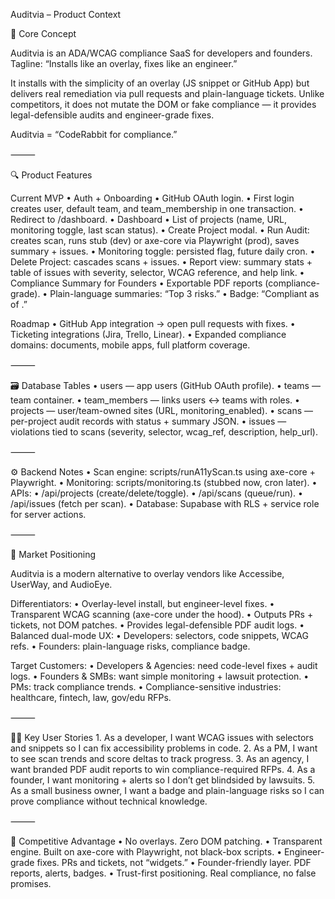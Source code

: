 Auditvia – Product Context

🧱 Core Concept

Auditvia is an ADA/WCAG compliance SaaS for developers and founders.
Tagline: “Installs like an overlay, fixes like an engineer.”

It installs with the simplicity of an overlay (JS snippet or GitHub App) but delivers real remediation via pull requests and plain-language tickets. Unlike competitors, it does not mutate the DOM or fake compliance — it provides legal-defensible audits and engineer-grade fixes.

Auditvia = “CodeRabbit for compliance.”

⸻

🔍 Product Features

Current MVP
	•	Auth + Onboarding
	•	GitHub OAuth login.
	•	First login creates user, default team, and team_membership in one transaction.
	•	Redirect to /dashboard.
	•	Dashboard
	•	List of projects (name, URL, monitoring toggle, last scan status).
	•	Create Project modal.
	•	Run Audit: creates scan, runs stub (dev) or axe-core via Playwright (prod), saves summary + issues.
	•	Monitoring toggle: persisted flag, future daily cron.
	•	Delete Project: cascades scans + issues.
	•	Report view: summary stats + table of issues with severity, selector, WCAG reference, and help link.
	•	Compliance Summary for Founders
	•	Exportable PDF reports (compliance-grade).
	•	Plain-language summaries: “Top 3 risks.”
	•	Badge: “Compliant as of .”

Roadmap
	•	GitHub App integration → open pull requests with fixes.
	•	Ticketing integrations (Jira, Trello, Linear).
	•	Expanded compliance domains: documents, mobile apps, full platform coverage.

⸻

🗃️ Database Tables
	•	users — app users (GitHub OAuth profile).
	•	teams — team container.
	•	team_members — links users ↔ teams with roles.
	•	projects — user/team-owned sites (URL, monitoring_enabled).
	•	scans — per-project audit records with status + summary JSON.
	•	issues — violations tied to scans (severity, selector, wcag_ref, description, help_url).

⸻

⚙️ Backend Notes
	•	Scan engine: scripts/runA11yScan.ts using axe-core + Playwright.
	•	Monitoring: scripts/monitoring.ts (stubbed now, cron later).
	•	APIs:
	•	/api/projects (create/delete/toggle).
	•	/api/scans (queue/run).
	•	/api/issues (fetch per scan).
	•	Database: Supabase with RLS + service role for server actions.

⸻

🧠 Market Positioning

Auditvia is a modern alternative to overlay vendors like Accessibe, UserWay, and AudioEye.

Differentiators:
	•	Overlay-level install, but engineer-level fixes.
	•	Transparent WCAG scanning (axe-core under the hood).
	•	Outputs PRs + tickets, not DOM patches.
	•	Provides legal-defensible PDF audit logs.
	•	Balanced dual-mode UX:
	•	Developers: selectors, code snippets, WCAG refs.
	•	Founders: plain-language risks, compliance badge.

Target Customers:
	•	Developers & Agencies: need code-level fixes + audit logs.
	•	Founders & SMBs: want simple monitoring + lawsuit protection.
	•	PMs: track compliance trends.
	•	Compliance-sensitive industries: healthcare, fintech, law, gov/edu RFPs.

⸻

🧑‍💻 Key User Stories
	1.	As a developer, I want WCAG issues with selectors and snippets so I can fix accessibility problems in code.
	2.	As a PM, I want to see scan trends and score deltas to track progress.
	3.	As an agency, I want branded PDF audit reports to win compliance-required RFPs.
	4.	As a founder, I want monitoring + alerts so I don’t get blindsided by lawsuits.
	5.	As a small business owner, I want a badge and plain-language risks so I can prove compliance without technical knowledge.

⸻

🎯 Competitive Advantage
	•	No overlays. Zero DOM patching.
	•	Transparent engine. Built on axe-core with Playwright, not black-box scripts.
	•	Engineer-grade fixes. PRs and tickets, not “widgets.”
	•	Founder-friendly layer. PDF reports, alerts, badges.
	•	Trust-first positioning. Real compliance, no false promises.